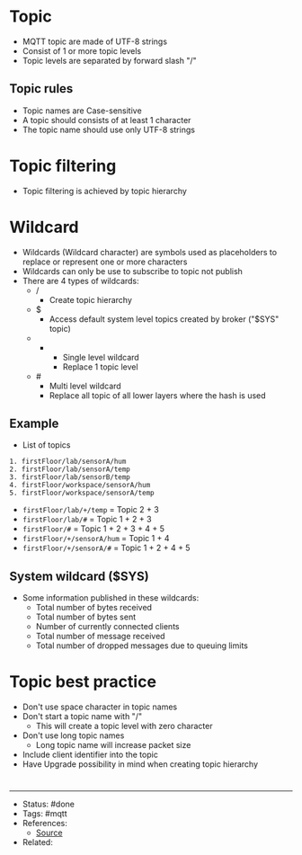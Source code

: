 # Topic
- MQTT topic are made of UTF-8 strings
- Consist of 1 or more topic levels
- Topic levels are separated by forward slash "/"

## Topic rules
- Topic names are Case-sensitive
- A topic should consists of at least 1 character
- The topic name should use only UTF-8 strings

# Topic filtering
- Topic filtering is achieved by topic hierarchy

# Wildcard
- Wildcards (Wildcard character) are symbols used as placeholders to replace or represent one or more characters
- Wildcards can only be use to subscribe to topic not publish
- There are 4 types of wildcards:
	- /
		- Create topic hierarchy
	- $
		- Access default system level topics created by broker ("$SYS" topic)
	- -
		- Single level wildcard
		- Replace 1 topic level
	- \#
		- Multi level wildcard
		- Replace all topic of all lower layers where the hash is used

## Example
- List of topics

```
1. firstFloor/lab/sensorA/hum
2. firstFloor/lab/sensorA/temp
3. firstFloor/lab/sensorB/temp
4. firstFloor/workspace/sensorA/hum
5. firstFloor/workspace/sensorA/temp
```

- `firstFloor/lab/+/temp` = Topic 2 + 3
- `firstFloor/lab/#` = Topic 1 + 2 + 3
- `firstFloor/#` = Topic 1 + 2 + 3 + 4 + 5
- `firstFloor/+/sensorA/hum` = Topic 1 + 4
- `firstFloor/+/sensorA/#` = Topic 1 + 2 + 4 + 5

## System wildcard ($SYS)
- Some information published in these wildcards:
	- Total number of bytes received
	- Total number of bytes sent
	- Number of currently connected clients
	- Total number of message received
	- Total number of dropped messages due to queuing limits

# Topic best practice
- Don't use space character in topic names
- Don't start a topic name with "/"
	- This will create a topic level with zero character
- Don't use long topic names
	- Long topic name will increase packet size
- Include client identifier into the topic
- Have Upgrade possibility in mind when creating topic hierarchy

#
---
- Status: #done
- Tags: #mqtt
- References:
	- [Source]()
- Related:
